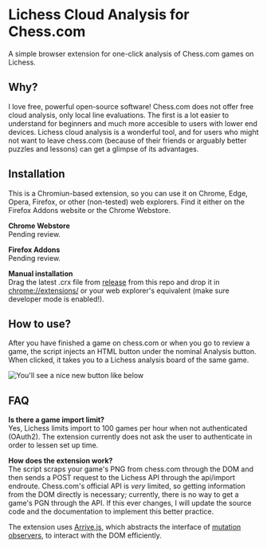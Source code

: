 # Lichess Cloud Analysis for Chess.com
A simple browser extension for one-click analysis of Chess.com games on Lichess.

## Why?
I love free, powerful open-source software! Chess.com does not offer free cloud analysis, only local line evaluations. The first is a lot easier to understand for beginners and much more accesible to users with lower end devices. Lichess cloud analysis is a wonderful tool, and for users who might not want to leave chess.com (because of their friends or arguably better puzzles and lessons) can get a glimpse of its advantages.

## Installation
This is a Chromiun-based extension, so you can use it on Chrome, Edge, Opera, Firefox, or other (non-tested) web explorers. Find it either on the Firefox Addons website or the Chrome Webstore.

**Chrome Webstore**  
Pending review.

**Firefox Addons**  
Pending review.

**Manual installation**  
Drag the latest .crx file from [release](https://github.com/califernication/lichessAnalysis/releases) from this repo and drop it in [chrome://extensions/](chrome://extensions/) or your web explorer's equivalent (make sure developer mode is enabled!).

## How to use?
After you have finished a game on chess.com or when you go to review a game, the script injects an HTML button under the nominal Analysis button. When clicked, it takes you to a Lichess analysis board of the same game.

![You'll see a nice new button like below](https://github.com/califernication/lichessAnalysis/blob/main/screenshots/newButtonGif.gif)

## FAQ

**Is there a game import limit?**  
Yes, Lichess limits import to 100 games per hour when not authenticated (OAuth2). The extension currently does not ask the user to authenticate in order to lessen set up time.

**How does the extension work?**  
The script scraps your game's PNG from chess.com through the DOM and then sends a POST request to the Lichess API through the api/import endroute. Chess.com's official API is _very_ limited, so getting information from the DOM directly is necessary; currently, there is no way to get a game's PGN through the API. If this ever changes, I will update the source code and the documentation to implement this better practice.

The extension uses [Arrive.js](https://github.com/uzairfarooq/arrive), which abstracts the interface of [mutation observers](https://developer.mozilla.org/en-US/docs/Web/API/MutationObserver), to interact with the DOM efficiently.

